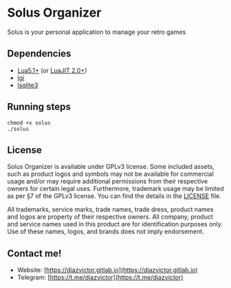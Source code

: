 # Solus Organizer

Solus is your personal application to manage your retro games

## Dependencies

- [Lua5.1+](https://www.lua.org/download.html) (or [LuaJIT 2.0+](https://luajit.org/)) 
- [lgi](https://github.com/pavouk/lgi)
- [lsqlite3](https://luarocks.org/modules/dougcurrie/lsqlite3)

## Running steps

```
chmod +x solus
./solus
```

## License

Solus Organizer is available under GPLv3 license. Some included assets, such as product logos and symbols may not be available for commercial usage and/or may require additional permissions from their respective owners for certain legal uses. Furthermore, trademark usage may be limited as per §7 of the GPLv3 license. You can find the details in the [LICENSE](LICENSE.md) file.

All trademarks, service marks, trade names, trade dress, product names and logos are property of their respective owners. All company, product and service names used in this product are for identification purposes only. Use of these names, logos, and brands does not imply endorsement.

## Contact me!
- Website: [https://diazvictor.gitlab.io](https://diazvictor.gitlab.io)
- Telegram: [https://t.me/diazvictor](https://t.me/diazvictor)

